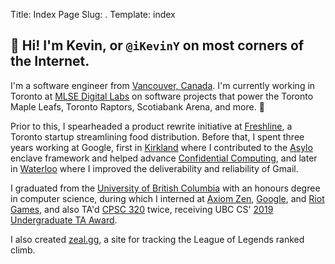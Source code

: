 Title: Index Page
Slug: .
Template: index

## 👋 Hi! I'm Kevin, or `@iKevinY` on most corners of the Internet.

I'm a software engineer from [Vancouver, Canada](https://en.wikipedia.org/wiki/Vancouver). I'm currently working in Toronto at [MLSE Digital Labs](https://www.mlsedigital.com/) on software projects that power the Toronto Maple Leafs, Toronto Raptors, Scotiabank Arena, and more. 🍁

Prior to this, I spearheaded a product rewrite initiative at [Freshline](https://freshline.io), a Toronto startup streamlining food distribution. Before that, I spent three years working at Google, first in [Kirkland](https://careers.google.com/locations/seattle-kirkland-bellevue-redmond/) where I contributed to the [Asylo](https://asylo.dev) enclave framework and helped advance [Confidential Computing](https://cloud.google.com/confidential-computing), and later in [Waterloo](https://careers.google.com/locations/waterloo/) where I improved the deliverability and reliability of Gmail.

I graduated from the [University of British Columbia](https://www.ubc.ca/) with an honours degree in computer science, during which I interned at [Axiom Zen](https://www.axiomzen.com/), [Google](https://www.google.com/), and [Riot Games](https://www.riotgames.com/), and also TA'd [CPSC 320](https://courses.students.ubc.ca/cs/courseschedule?pname=subjarea&tname=subj-course&dept=CPSC&course=320) twice, receiving UBC CS' [2019 Undergraduate TA Award](https://www.cs.ubc.ca/award/2020/06/undergraduate-ta-awards-2019).

I also created [zeal.gg](https://zeal.gg/), a site for tracking the League of Legends ranked climb.
